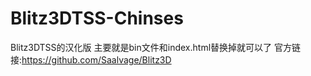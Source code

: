 # Blitz3DTSS-Chinses
Blitz3DTSS的汉化版
主要就是bin文件和index.html替换掉就可以了
官方链接:https://github.com/Saalvage/Blitz3D
